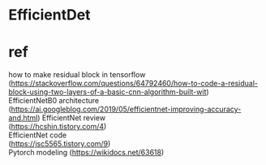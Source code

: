 # EfficientDet

# ref
how to make residual block in tensorflow  
(https://stackoverflow.com/questions/64792460/how-to-code-a-residual-block-using-two-layers-of-a-basic-cnn-algorithm-built-wit)  
EfficientNetB0 architecture  
(https://ai.googleblog.com/2019/05/efficientnet-improving-accuracy-and.html)
EfficientNet review  
(https://hcshin.tistory.com/4)  
EfficientNet code  
(https://jsc5565.tistory.com/9)  
Pytorch modeling
(https://wikidocs.net/63618)